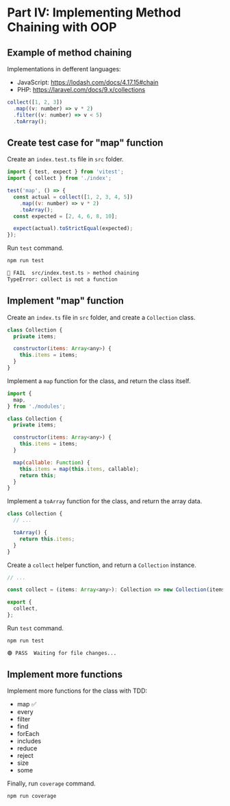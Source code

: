 # Part IV: Implementing Method Chaining with OOP

## Example of method chaining

Implementations in defferent languages:

- JavaScript: <https://lodash.com/docs/4.17.15#chain>
- PHP: <https://laravel.com/docs/9.x/collections>

```js
collect([1, 2, 3])
  .map((v: number) => v * 2)
  .filter((v: number) => v < 5)
  .toArray();
```

## Create test case for "map" function

Create an `index.test.ts` file in `src` folder.

```js
import { test, expect } from 'vitest';
import { collect } from './index';

test('map', () => {
  const actual = collect([1, 2, 3, 4, 5])
    .map((v: number) => v * 2)
    .toArray();
  const expected = [2, 4, 6, 8, 10];

  expect(actual).toStrictEqual(expected);
});
```

Run `test` command.

```bash
npm run test

🔴 FAIL  src/index.test.ts > method chaining
TypeError: collect is not a function
```

## Implement "map" function

Create an `index.ts` file in `src` folder, and create a `Collection` class.

```js
class Collection {
  private items;

  constructor(items: Array<any>) {
    this.items = items;
  }
}
```

Implement a `map` function for the class, and return the class itself.

```js
import {
  map,
} from './modules';

class Collection {
  private items;

  constructor(items: Array<any>) {
    this.items = items;
  }

  map(callable: Function) {
    this.items = map(this.items, callable);
    return this;
  }
}
```

Implement a `toArray` function for the class, and return the array data.

```js
class Collection {
  // ...

  toArray() {
    return this.items;
  }
}
```

Create a `collect` helper function, and return a `Collection` instance.

```js
// ...

const collect = (items: Array<any>): Collection => new Collection(items);

export {
  collect,
};
```

Run `test` command.

```bash
npm run test

🟢 PASS  Waiting for file changes...
```

## Implement more functions

Implement more functions for the class with TDD:

- map ✅
- every
- filter
- find
- forEach
- includes
- reduce
- reject
- size
- some

Finally, run `coverage` command.

```bash
npm run coverage
```
